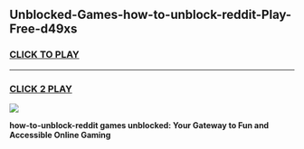 
## Unblocked-Games-how-to-unblock-reddit-Play-Free-d49xs
<h3>
<a href="https://premium76.site?title=how-to-unblock-reddit&ref=19M">CLICK TO PLAY</a></h3>
<hr>

<h3>
<a href="https://premium76.site?title=how-to-unblock-reddit&ref=19M">CLICK 2 PLAY</a>
  
</h3>

<a href="https://premium76.site?title=how-to-unblock-reddit&ref=19M"><img src="https://clearcache.store/games.png"></a>


**how-to-unblock-reddit games unblocked: Your Gateway to Fun and Accessible Online Gaming**

